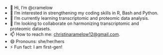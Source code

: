 - 👋 Hi, I’m @cramelow
- 👀 I’m interested in strengthening my coding skills in R, Bash and Python.
- 🌱 I’m currently learning transcriptomic and proteomic data analysis.
- 💞️ I’m looking to collaborate on harmonizing transcriptomic and proteomic datasets.
- 📫 How to reach me: christinaramelow12@gmail.com.
- 😄 Pronouns: she/her/hers
- ⚡ Fun fact: I am first-gen!

<!---
cramelow/cramelow is a ✨ special ✨ repository because its `README.md` (this file) appears on your GitHub profile.
You can click the Preview link to take a look at your changes.
--->
